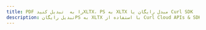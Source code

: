 ---title: PDF را به  تبدیل کنیدXLTX، PS به XLTX مبدل رایگان یا Curl SDKdescription: تبدیل رایگانPS به XLTX با استفاده از Curl Cloud APIs & SDK همچنین اسناد PDF را در Cloud ایجاد، ویرایش و رندر کنید.---